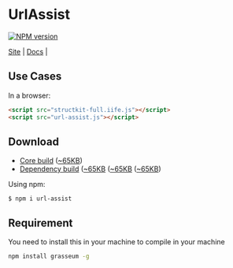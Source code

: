 # UrlAssist
[![NPM version][npm-image]][npm-url] 

[Site](https://urlassist.codehyouka.xyz/) |
[Docs](https://urlassist.codehyouka.xyz/docs) |
## Use Cases

In a browser:
```html
<script src="structkit-full.iife.js"></script>
<script src="url-assist.js"></script>
```
## Download

 * [Core build](https://raw.githubusercontent.com/compts/url-assist/main/dist/web/url-assist.js) ([~65KB](https://raw.githubusercontent.com/compts/url-assist/main/dist/web/url-assist.js))
 * [Dependency build](https://raw.githubusercontent.com/compts/structkit/main/dist/web/structkit-full.iife.js) ([~65KB](https://raw.githubusercontent.com/compts/structkit/main/dist/web/web/structkit-full.iife.js) ([~65KB](https://raw.githubusercontent.com/compts/structkit/main/dist/web/structkit-full.iife.js) ([~65KB](https://raw.githubusercontent.com/compts/structkit/main/dist/web/web/structkit-full.iife.js))

Using npm:
```shell
$ npm i url-assist
```
## Requirement
You need to install this in your machine to compile in your machine
```bash
npm install grasseum -g
```

[npm-url]: https://www.npmjs.com/package/url-assist
[npm-image]: https://img.shields.io/badge/url_assist-1.0.0-brightgreen
